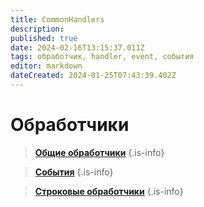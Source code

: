 ```yaml
---
title: CommonHandlers
description: 
published: true
date: 2024-02-16T13:15:37.011Z
tags: обработчик, handler, event, события
editor: markdown
dateCreated: 2024-01-25T07:43:39.402Z
---
```


# Обработчики

> **[Общие обработчики](/Documentation/Handlers/CommonsHandlers)**
{.is-info}

> **[События](/Documentation/Handlers/Events)**
{.is-info}

> **[Строковые обработчики](/Documentation/Handlers/StringHandlers)**
{.is-info}

